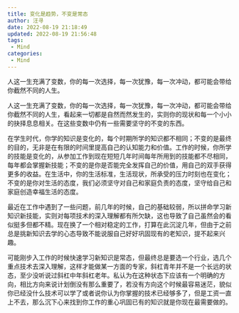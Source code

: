```yaml
---
title: 变化是趋势，不变是常态
author: 汪寻
date: 2022-08-19 21:18:49
updated: 2022-08-19 21:56:48
tags:
 - Mind
categories:
 - Mind
---
```


人这一生充满了变数，你的每一次选择，每一次犹豫，每一次冲动，都可能会带给你截然不同的人生。

<!-- more -->

人这一生充满了变数，你的每一次选择，每一次犹豫，每一次冲动，都可能会带给你截然不同的人生，看起来一切都是自然而然发生的，实则你的现状和每一个小小的抉择息息相关。在这些变数中仍有一些需要坚守的不变的东西。

在学生时代，你学的知识是变化的，每个时期所学的知识都不相同；不变的是最终的目的，无非是在有限的时间里提高自己的认知能力和价值。工作的时候，你所学的技能是变化的，从参加工作到现在短短几年时间每年所用到的技能都不尽相同，每年都会掌握新技能；不变的是你是否能完全发挥自己的价值，用自己的双手获得更多的收益。在生活中，你的生活标准，生活现状，所承受的压力时刻也在变化；不变的是你对生活的态度，我们必须坚守对自己和家庭负责的态度，坚守给自己和家庭创造幸福生活的态度。

最近在工作中遇到了一些问题，前几年的时候，自己的基础较弱，所以拼命学习新知识新技能，实则对每项技术的深入理解都有所欠缺，这也导致了自己虽然会的看似挺多但都不精。现在换了一个相对稳定的工作，打算在此沉淀几年，但由于之前总是挑新知识去学的心态导致不能说服自己好好巩固现有的老知识，提不起来兴趣。

可能刚步入工作的时候快速学习新知识是常态，但最终总是要选一个行业，选几个重点技术去深入理解，这样才能做某一方面的专家，斜杠青年并不是一个长远的状态，至少没听说过斜杠中年斜杠老年。私认为在这种状态下应该有一个明确的方向，相比方向来说计划倒没有那么重要了，若没有方向这个时候最容易迷茫，貌似你已经没什么技术可以学了或者说你认为你掌握的技术已经够多了，但是工资一直上不去，那么沉下心来找到你工作的重心巩固已有的知识就是你现在最需要做的。
